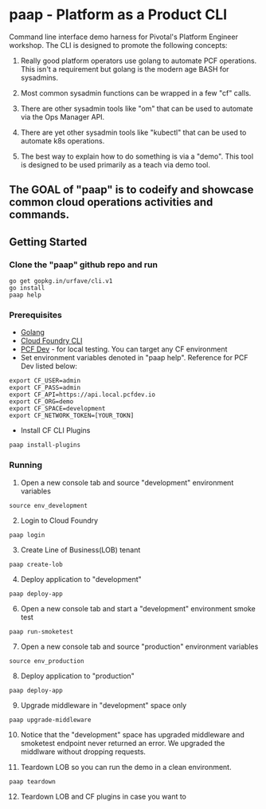 # paap - Platform as a Product CLI

Command line interface demo harness for Pivotal's Platform Engineer workshop. 
The CLI is designed to promote the following concepts:

1. Really good platform operators use golang to automate PCF operations. This isn't a
requirement but golang is the modern age BASH for sysadmins.

2. Most common sysadmin functions can be wrapped in a few "cf" calls. 

3. There are other sysadmin tools like "om" that can be used to automate via the Ops Manager API.

4. There are yet other sysadmin tools like "kubectl" that can be used to automate k8s operations.

5. The best way to explain how to do something is via a "demo". This tool is designed to be used primarily as a teach via demo tool.

## The GOAL of "paap" is to codeify and showcase common cloud operations activities and commands. 

## Getting Started

### Clone the "paap" github repo and run
```
go get gopkg.in/urfave/cli.v1
go install
paap help
``` 

### Prerequisites

* [Golang](https://golang.org/doc/install)
* [Cloud Foundry CLI](https://github.com/cloudfoundry/cli#downloads)
* [PCF Dev](https://pivotal.io/pcf-dev) - for local testing. You can target any CF environment 
* Set environment variables denoted in "paap help". Reference for PCF Dev listed below:

```
export CF_USER=admin
export CF_PASS=admin
export CF_API=https://api.local.pcfdev.io
export CF_ORG=demo
export CF_SPACE=development
export CF_NETWORK_TOKEN=[YOUR_TOKN]
```

* Install CF CLI Plugins

```paap install-plugins```


### Running

1. Open a new console tab and source "development" environment variables

```source env_development```

2. Login to Cloud Foundry 

```paap login```

3. Create Line of Business(LOB) tenant

```paap create-lob```

4. Deploy application to "development"

```paap deploy-app```

6. Open a new console tab and start a "development" environment smoke test

```paap run-smoketest```

7. Open a new console tab and source "production" environment variables

```source env_production```

8. Deploy application to "production"

```paap deploy-app```

9. Upgrade middleware in "development" space only

```paap upgrade-middleware```

10. Notice that the "development" space has upgraded middleware and 
smoketest endpoint never returned an error. 
We upgraded the middlware without dropping requests.

11. Teardown LOB so you can run the demo in a clean environment. 

```paap teardown```

12. Teardown LOB and CF plugins in case you want to 



